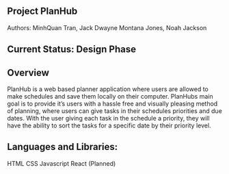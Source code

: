 ## Project PlanHub

Authors: 
  MinhQuan Tran,
  Jack Dwayne Montana Jones,
  Noah Jackson
  
## Current Status: Design Phase

## Overview 
PlanHub is a web based planner application where users are allowed to make schedules and save them locally on their computer. PlanHubs main goal is to provide it’s users with a hassle free and visually pleasing method of planning, where users can give tasks in their schedules priorities and due dates. With the user giving each task in the schedule a priority, they will have the ability to sort the tasks for a specific date by their priority level. 

## Languages and Libraries:
HTML
CSS
Javascript
React (Planned)

